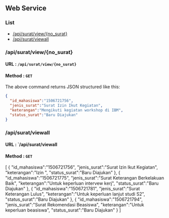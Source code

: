 ## Web Service

### List
* [/api/surat/view/{no_surat}](#apicheckstatus)
* [/api/surat/viewall](#apicheckstatus)

### /api/surat/view/{no_surat}
#### URL : `/api/surat/view/{no_surat}`
#### Method : `GET`

The above command returns JSON structured like this:
```json
{
  "id_mahasiswa":"1506721756",
  "jenis_surat":"Surat Izin Ikut Kegiatan",
  "keterangan":"Mengikuti kegiatan workshop di IBM",
  "status_surat":"Baru Diajukan"
}
```

### /api/surat/viewall
#### URL : `/api/surat/viewall
#### Method : `GET`

[
{
"id_mahasiswa":"1506721756",
"jenis_surat":"Surat Izin Ikut Kegiatan",
"keterangan":"Izin ",
"status_surat":"Baru Diajukan"
},
{
"id_mahasiswa":"1506721775",
"jenis_surat":"Surat Keterangan Berkelakuan Baik",
"keterangan":"Untuk keperluan intervew kerj",
"status_surat":"Baru Diajukan"
},
{
"id_mahasiswa":"1506721781",
"jenis_surat":"Surat Keterangan Lulus",
"keterangan":"Untuk keperluan lanjut studi S2",
"status_surat":"Baru Diajukan"
},
{
"id_mahasiswa":"1506721794",
"jenis_surat":"Surat Rekomendasi Beasiswa",
"keterangan":"Untuk keperluan beasiswa",
"status_surat":"Baru Diajukan"
}
]
```
